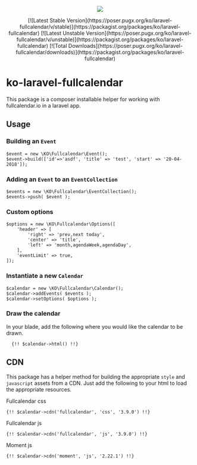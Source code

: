<p align="center"><img src="https://laravel.com/assets/img/components/logo-laravel.svg"></p>

<p align="center">
[![Latest Stable Version](https://poser.pugx.org/ko/laravel-fullcalendar/v/stable)](https://packagist.org/packages/ko/laravel-fullcalendar) [![Latest Unstable Version](https://poser.pugx.org/ko/laravel-fullcalendar/v/unstable)](https://packagist.org/packages/ko/laravel-fullcalendar) [![Total Downloads](https://poser.pugx.org/ko/laravel-fullcalendar/downloads)](https://packagist.org/packages/ko/laravel-fullcalendar)
</p>

# ko-laravel-fullcalendar
This package is a composer installable helper for working with fullcalendar.io in a laravel app.


## Usage 

### Building an `Event`
```
$event = new \KO\Fullcalendar\Event();
$event->build(['id'=>'asdf', 'title' => 'test', 'start' => '20-04-2018']);
```

### Adding an `Event` to an `EventCollection`
``` 
$events = new \KO\Fullcalendar\EventCollection();
$events->push( $event );
```


### Custom options
```
$options = new \KO\Fullcalendar\Options([
    'header' => [
        'right' => 'prev,next today',
        'center' => 'title',
        'left' => 'month,agendaWeek,agendaDay',
    ],
    'eventLimit' => true,
]);
```

### Instantiate a new `Calendar`
```
$calendar = new \KO\Fullcalendar\Calendar();
$calendar->addEvents( $events );
$calendar->setOptions( $options );
```

### Draw the calendar
In your blade, add the following where you would like the calendar to be drawn.
```
  {!! $calendar->html() !!}
```

## CDN 
This package has a helper method for building the appropriate `style` and `javascript` assets from a CDN. Just add the following to your html to load the appropriate resources.

Fullcalendar css
```
{!! $calendar->cdn('fullcalendar', 'css', '3.9.0') !!}
```

Fullcalendar js
```
{!! $calendar->cdn('fullcalendar', 'js', '3.9.0') !!}
```

Moment js
```
{!! $calendar->cdn('moment', 'js', '2.22.1') !!}

```